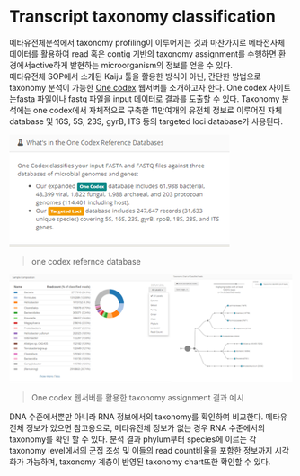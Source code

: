 # Transcript taxonomy classification

메타유전체분석에서 taxonomy profiling이 이루어지는 것과 마찬가지로 메타전사체 데이터를 활용하여 read 혹은 contig 기반의 taxonomy assignment를 수행하면 환경에서active하게 발현하는 microorganism의 정보를 얻을 수 있다.  
메타유전체 SOP에서 소개된 Kaiju 툴을 활용한 방식이 아닌, 간단한 방법으로 taxonomy 분석이 가능한 [One codex](https://www.onecodex.com/) 웹서버를 소개하고자 한다.
One codex 사이트는fasta 파일이나 fastq 파일을 input 데이터로 결과를 도출할 수 있다. Taxonomy 분석에는 one codex에서 자체적으로 구축한 11만여개의 유전체 정보로 이루어진 자체 database 및 16S, 5S, 23S, gyrB, ITS 등의 targeted loci database가 사용된다. 

![IGV 결과](https://github.com/sujin9819/MetaInsight/blob/main/SOP/MetaTranscriptomic/img/T_10_1.png?raw=true)
> one codex refernce database 

![bedtools 결과](https://github.com/sujin9819/MetaInsight/blob/main/SOP/MetaTranscriptomic/img/T_10_2.png?raw=true)
> One codex 웹서버를 활용한 taxonomy assignment 결과 예시

DNA 수준에서뿐만 아니라 RNA 정보에서의 taxonomy를 확인하여 비교한다. 메타유전체 정보가 있으면 참고용으로, 메타유전체 정보가 없는 경우 RNA 수준에서의 taxonomy를 확인 할 수 있다.
분석 결과 phylum부터 species에 이르는 각 taxonomy level에서의 군집 조성 및 이들의 read count비율을 포함한 정보까지 시각화가 가능하며, taxonomy 계층이 반영된 taxonomy chart또한 확인할 수 있다. 